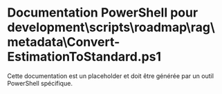 # Documentation PowerShell pour development\scripts\roadmap\rag\metadata\Convert-EstimationToStandard.ps1

Cette documentation est un placeholder et doit être générée par un outil PowerShell spécifique.
